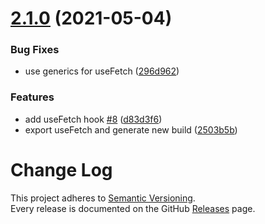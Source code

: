 # [2.1.0](https://github.com/dictyBase/dicty-hooks/compare/2.0.0...2.1.0) (2021-05-04)


### Bug Fixes

* use generics for useFetch ([296d962](https://github.com/dictyBase/dicty-hooks/commit/296d962ad36a1fa0dd9046d3232e8313feb9a7f4))


### Features

* add useFetch hook [#8](https://github.com/dictyBase/dicty-hooks/issues/8) ([d83d3f6](https://github.com/dictyBase/dicty-hooks/commit/d83d3f65791a0848365f80fbfd7f51321b10da34))
* export useFetch and generate new build ([2503b5b](https://github.com/dictyBase/dicty-hooks/commit/2503b5b0a732e466acace404473ba9a6b556c1f1))

# Change Log

This project adheres to [Semantic Versioning](http://semver.org/).  
Every release is documented on the GitHub [Releases](https://github.com/dictyBase/dicty-components-page-editor/releases) page.
